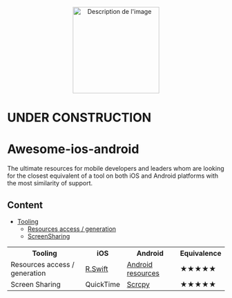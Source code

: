 <p align="center">
  <img width=200 src="https://github.com/aiKrice/awesome-ios-android/assets/3344647/2603e181-9215-4b3b-bfb9-18356808f268" alt="Description de l'image">
</p>

# UNDER CONSTRUCTION


# Awesome-ios-android
The ultimate resources for mobile developers and leaders whom are looking for the closest equivalent of a tool on both iOS and Android platforms with the most similarity of support.

## Content
- [Tooling](#tooling)
  - [Resources access / generation](#resources)
  - [ScreenSharing](#ScreenSharing)

<table>
  <tr>
    <th id="tooling">Tooling</th>
    <th>iOS</th>
    <th>Android</th>
    <th>Equivalence</th>
  </tr>
  <tr>
  </tr>
    <td id="resources">Resources access / generation</td>
    <td><a href="https://github.com/mac-cain13/R.swift">R.Swift</a></td>
    <td><a href="https://developer.android.com/guide/topics/resources/providing-resources?hl=en#Accessing">Android resources</a></td>
    <td>★★★★★</td>
    
  <tr>
    <td id="ScreenSharing">Screen Sharing</td>
    <td>QuickTime</td>
    <td><a href="https://github.com/Genymobile/scrcpy">Scrcpy</a></td>
    <td>★★★★★</td>
  </tr>
</table>
